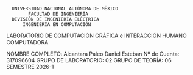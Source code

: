       UNIVERSIDAD NACIONAL AUTÓNOMA DE MÉXICO
            FACULTAD DE INGENIERÍA
      DIVISIÓN DE INGENIERÍA ELÉCTRICA
          INGENIERÍA EN COMPUTACIÓN
LABORATORIO DE COMPUTACIÓN GRÁFICA e INTERACCIÓN HUMANO COMPUTADORA

NOMBRE COMPLETO: Alcantara Paleo Daniel Esteban
Nº de Cuenta: 317096604
GRUPO DE LABORATORIO: 02
GRUPO DE TEORÍA: 06
SEMESTRE 2026-1
